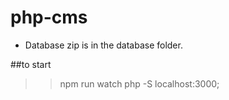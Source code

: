 # php-cms

- Database zip is in the database folder.

##to start
>> npm run watch
>> php -S localhost:3000;
